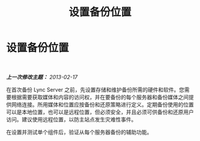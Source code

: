 ﻿---
title: 设置备份位置
TOCTitle: 设置备份位置
ms:assetid: 006732eb-3d44-414d-8010-227a855caa93
ms:mtpsurl: https://technet.microsoft.com/zh-cn/library/Hh202158(v=OCS.15)
ms:contentKeyID: 52060948
ms.date: 05/19/2016
mtps_version: v=OCS.15
ms.translationtype: HT
---

# 设置备份位置

 

_**上一次修改主题：** 2013-02-17_

在首次备份 Lync Server 之前，先设置存储和维护备份所需的硬件和软件。您需要根据需要获取媒体和内容的访问权，并在要备份的每个服务器和备份媒体之间提供网络连接。所用媒体和位置应按备份和还原策略进行定义。定期备份使用的位置可以是本地位置，也可以是远程位置，但必须安全，并且必须可供备份和还原用户访问。建议使用远程位置，以防主站点发生灾难性事件。

在设置并测试单个组件后，验证从每个服务器备份的辅助功能。

